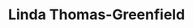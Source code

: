 ---
layout: image
title: Linda Thomas-Greenfield
source: whitehouse.gov
location: assets/img/Linda_Thomas-Greenfield.jpeg
alt-text: professional profile photo of Linda Thomas-Greenfield
notes: "United States Ambassador to the United Nations"
uses:
    - /uswds-page-templates/team.html
---